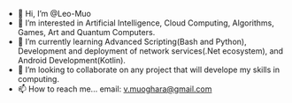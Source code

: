 - 👋 Hi, I’m @Leo-Muo
- 👀 I’m interested in Artificial Intelligence, Cloud Computing, Algorithms, Games, Art and Quantum Computers.
- 🌱 I’m currently learning Advanced Scripting(Bash and Python), Development and deployment of network services(.Net ecosystem), and Android Development(Kotlin).
- 💞️ I’m looking to collaborate on any project that will develope my skills in computing.
- 📫 How to reach me... email: v.muoghara@gmail.com

<!---
Leo-Muo/Leo-Muo is a ✨ special ✨ repository because its `README.md` (this file) appears on your GitHub profile.
You can click the Preview link to take a look at your changes.
--->
